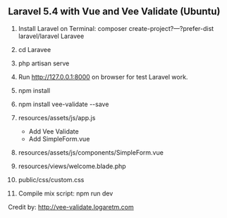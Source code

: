 Laravel 5.4 with Vue and Vee Validate (Ubuntu)
----------------------------------
1.	Install Laravel on Terminal: composer create-project?—?prefer-dist laravel/laravel Laravee

2.	cd Laravee

3.	php artisan serve

4.	Run http://127.0.0.1:8000 on browser for test Laravel work.

5.	npm install

6.	npm install vee-validate --save

7.	resources/assets/js/app.js
	- Add Vee Validate
	- Add SimpleForm.vue
	
8.	resources/assets/js/components/SimpleForm.vue

9.	resources/views/welcome.blade.php

10.	public/css/custom.css

11.	Compile mix script: npm run dev

Credit by: http://vee-validate.logaretm.com

